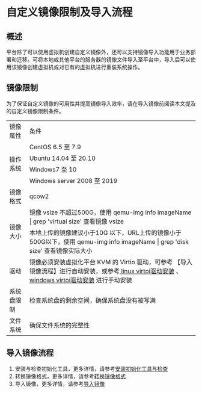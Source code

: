 # 自定义镜像限制及导入流程

## 概述
平台除了可以使用虚拟机创建自定义镜像外，还可以支持镜像导入功能用于业务部署和迁移。可将本地或其他平台的服务器的镜像文件导入至平台中，导入后可以使用该镜像创建虚拟机或对已有的虚拟机进行重装系统操作。

## 镜像限制
为了保证自定义镜像的可用性并提高镜像导入效率，请在导入镜像前阅读本文提及的自定义镜像限制条件。

<table>
    <tr>
        <td>镜像属性</td>
        <td>条件</td>
    </tr>
    <tr>
        <td rowspan="4">操作系统</td>
        <td>CentOS 6.5 至 7.9</td>
    </tr>
    <tr>
        <td>Ubuntu 14.04 至 20.10</td>
    </tr>
        <td>Windows7 至 10</td>
    <tr>
        <td>Windows server 2008 至 2019</td>
    </tr>
    <tr>
        <td >镜像格式</td>
        <td>qcow2</td>
    </tr>
    <tr>
        <td rowspan="2">镜像大小</td>
        <td>镜像 vsize 不超过500G，使用 qemu-img info imageName | grep 'virtual size' 查看镜像 vsize</td>
    </tr>
    <tr>
        <td>本地上传的镜像建议小于10G 以下，URL上传的镜像小于500G以下，使用 qemu-img info imageName | grep 'disk size' 查看镜像实际大小</td>
    </tr>
    <tr>
    <td>驱动</td>
        <td>镜像必须安装虚拟化平台 KVM 的 Virtio 驱动，可参考 【导入镜像流程】进行自动安装，或参考<a href="/UCloudStack/customimage/linuxvirtio.md" title=" linux virtio驱动安装"> linux virtoi驱动安装</a> 、 <a href="/UCloudStack/customimage/windowsvirtio.md" title="windows virtio驱动安装"> windows virtoi驱动安装</a> 进行手动安装</td>
    </tr>
     <tr>
    </tr>
    <td>系统盘限制	</td>
        <td>检查系统盘的剩余空间，确保系统盘没有被写满</td>
    </tr>
    <td>文件系统	</td>
      <td>确保文件系统的完整性</td>
  </tr>
</table>


<span id = "ImportImage"></span>

## 导入镜像流程

1. 安装与检查初始化工具，更多详情，请参考[安装初始化工具与检查](/UCloudStack/customimage/install.md)
2. 转换镜像格式，更多详情，请参考[转换镜像格式](/UCloudStack/customimage/convert.md)
3. 导入镜像，更多详情，请参考[导入镜像](/UCloudStack/customimage/import.md)


